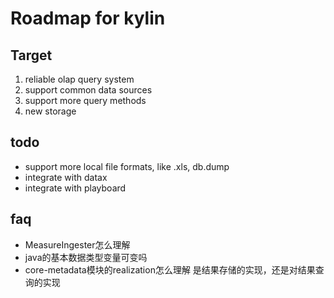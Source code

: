 # Roadmap for kylin

## Target
1. reliable olap query system 
2. support common data sources
3. support more query methods
4. new storage

## todo 
- support more local file formats, like .xls, db.dump
- integrate with datax
- integrate with playboard

## faq
- MeasureIngester怎么理解
- java的基本数据类型变量可变吗
- core-metadata模块的realization怎么理解
是结果存储的实现，还是对结果查询的实现
